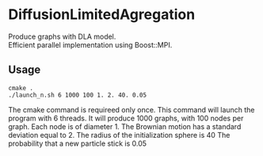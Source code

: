 # DiffusionLimitedAgregation
Produce graphs with DLA model.  
Efficient parallel implementation using Boost::MPI.

## Usage

```
cmake .
./launch_n.sh 6 1000 100 1. 2. 40. 0.05
```

The cmake command is requireed only once.
This command will launch the program with 6 threads.
It will produce 1000 graphs, with 100 nodes per graph.
Each node is of diameter 1. The Brownian motion has a standard deviation equal to 2.
The radius of the initialization sphere is 40
The probability that a new particle stick is 0.05